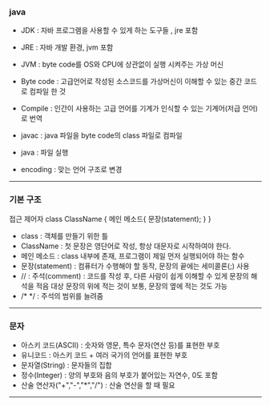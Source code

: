 ### java

- JDK : 자바 프로그램을 사용할 수 있게 하는 도구들 , jre 포함
- JRE : 자바 개발 환경, jvm 포함
- JVM : byte code를 OS와 CPU에 상관없이 실행 시켜주는 가상 머신

- Byte code : 고급언어로 작성된 소스코드를 가상머신이 이해할 수 있는 중간 코드로 컴파일 한 것
- Compile : 인간이 사용하는 고급 언어를 기계가 인식할 수 있는 기계어(저급 언어)로 번역
- javac : java 파일을 byte code의 class 파일로 컴파일
- java : 파일 실행
- encoding : 맞는 언어 구조로 변경

----

### 기본 구조

접근 제어자 class ClassName { 
   메인 메소드{
    문장(statement);
   }
}
- class : 객체를 만들기 위한 틀
- ClassName : 첫 문장은 영단어로 작성, 항상 대문자로 시작하여야 한다.
- 메인 메소드 : class 내부에 존재,  프로그램이 제일 먼저 실행되어야 하는 함수
- 문장(statement) : 컴퓨터가 수행해야 할 동작, 문장의 끝에는 세미콜론(;) 사용
- // : 주석(comment) : 코드를 작성 후, 다른 사람이 쉽게 이해할 수 있게 문장의 해석을 적음
				 대상 문장의 위에 적는 것이 보통, 문장의 옆에 적는 것도 가능  
- /*  \*/  : 주석의 범위를 늘려줌

----
### 문자

- 아스키 코드(ASCII) : 숫자와 영문, 특수 문자(연산 등)를 표현한 부호
- 유니코드 :  아스키 코드 + 여러 국가의 언어를 표현한 부호
- 문자열(String) : 문자들의 집합
- 정수(Integer) : 양의 부호와 음의 부호가 붙어있는 자연수, 0도 포함
- 산술 연산자("+","-","\*","/") : 산술 연산을 할 때 필요


----


